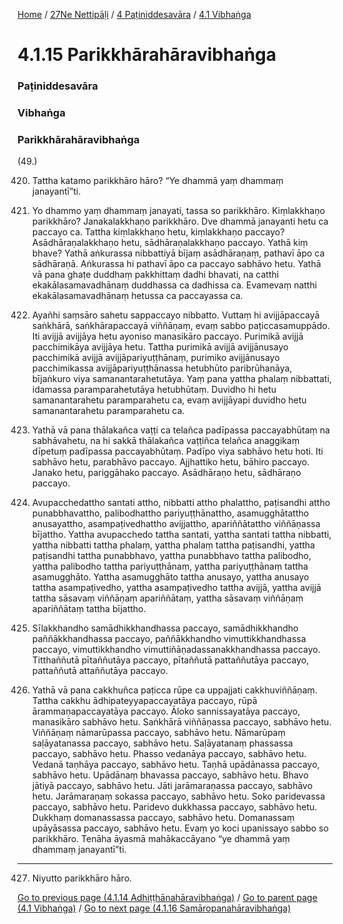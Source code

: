 
[Home](/) / [27Ne Nettipāḷi](/tipitaka/27Ne.md) / [4 Paṭiniddesavāra](/tipitaka/27Ne/4.md) / [4.1 Vibhaṅga](/tipitaka/27Ne/4/4.1.md)

# 4.1.15 Parikkhārahāravibhaṅga

### Paṭiniddesavāra

### Vibhaṅga

### Parikkhārahāravibhaṅga

(49.)

420. Tattha katamo parikkhāro hāro? “Ye dhammā yaṃ dhammaṃ janayantī”ti.

421. Yo dhammo yaṃ dhammaṃ janayati, tassa so parikkhāro. Kiṃlakkhaṇo parikkhāro? Janakalakkhaṇo parikkhāro. Dve dhammā janayanti hetu ca paccayo ca. Tattha kiṃlakkhaṇo hetu, kiṃlakkhaṇo paccayo? Asādhāraṇalakkhaṇo hetu, sādhāraṇalakkhaṇo paccayo. Yathā kiṃ bhave? Yathā aṅkurassa nibbattiyā bījaṃ asādhāraṇaṃ, pathavī āpo ca sādhāraṇā. Aṅkurassa hi pathavī āpo ca paccayo sabhāvo hetu. Yathā vā pana ghaṭe duddhaṃ pakkhittaṃ dadhi bhavati, na catthi ekakālasamavadhānaṃ duddhassa ca dadhissa ca. Evamevaṃ natthi ekakālasamavadhānaṃ hetussa ca paccayassa ca.

422. Ayañhi saṃsāro sahetu sappaccayo nibbatto. Vuttaṃ hi avijjāpaccayā saṅkhārā, saṅkhārapaccayā viññāṇaṃ, evaṃ sabbo paṭiccasamuppādo. Iti avijjā avijjāya hetu ayoniso manasikāro paccayo. Purimikā avijjā pacchimikāya avijjāya hetu. Tattha purimikā avijjā avijjānusayo pacchimikā avijjā avijjāpariyuṭṭhānaṃ, purimiko avijjānusayo pacchimikassa avijjāpariyuṭṭhānassa hetubhūto paribrūhanāya, bījaṅkuro viya samanantarahetutāya. Yaṃ pana yattha phalaṃ nibbattati, idamassa paramparahetutāya hetubhūtaṃ. Duvidho hi hetu samanantarahetu paramparahetu ca, evaṃ avijjāyapi duvidho hetu samanantarahetu paramparahetu ca.

423. Yathā vā pana thālakañca vaṭṭi ca telañca padīpassa paccayabhūtaṃ na sabhāvahetu, na hi sakkā thālakañca vaṭṭiñca telañca anaggikaṃ dīpetuṃ padīpassa paccayabhūtaṃ. Padīpo viya sabhāvo hetu hoti. Iti sabhāvo hetu, parabhāvo paccayo. Ajjhattiko hetu, bāhiro paccayo. Janako hetu, pariggāhako paccayo. Asādhāraṇo hetu, sādhāraṇo paccayo.

424. Avupacchedattho santati attho, nibbatti attho phalattho, paṭisandhi attho punabbhavattho, palibodhattho pariyuṭṭhānattho, asamugghātattho anusayattho, asampaṭivedhattho avijjattho, apariññātattho viññāṇassa bījattho. Yattha avupacchedo tattha santati, yattha santati tattha nibbatti, yattha nibbatti tattha phalaṃ, yattha phalaṃ tattha paṭisandhi, yattha paṭisandhi tattha punabbhavo, yattha punabbhavo tattha palibodho, yattha palibodho tattha pariyuṭṭhānaṃ, yattha pariyuṭṭhānaṃ tattha asamugghāto. Yattha asamugghāto tattha anusayo, yattha anusayo tattha asampaṭivedho, yattha asampaṭivedho tattha avijjā, yattha avijjā tattha sāsavaṃ viññāṇaṃ apariññātaṃ, yattha sāsavaṃ viññāṇaṃ apariññātaṃ tattha bījattho.

425. Sīlakkhandho samādhikkhandhassa paccayo, samādhikkhandho paññākkhandhassa paccayo, paññākkhandho vimuttikkhandhassa paccayo, vimuttikkhandho vimuttiñāṇadassanakkhandhassa paccayo. Titthaññutā pītaññutāya paccayo, pītaññutā pattaññutāya paccayo, pattaññutā attaññutāya paccayo.

426. Yathā vā pana cakkhuñca paṭicca rūpe ca uppajjati cakkhuviññāṇaṃ. Tattha cakkhu ādhipateyyapaccayatāya paccayo, rūpā ārammaṇapaccayatāya paccayo. Āloko sannissayatāya paccayo, manasikāro sabhāvo hetu. Saṅkhārā viññāṇassa paccayo, sabhāvo hetu. Viññāṇaṃ nāmarūpassa paccayo, sabhāvo hetu. Nāmarūpaṃ saḷāyatanassa paccayo, sabhāvo hetu. Saḷāyatanaṃ phassassa paccayo, sabhāvo hetu. Phasso vedanāya paccayo, sabhāvo hetu. Vedanā taṇhāya paccayo, sabhāvo hetu. Taṇhā upādānassa paccayo, sabhāvo hetu. Upādānaṃ bhavassa paccayo, sabhāvo hetu. Bhavo jātiyā paccayo, sabhāvo hetu. Jāti jarāmaraṇassa paccayo, sabhāvo hetu. Jarāmaraṇaṃ sokassa paccayo, sabhāvo hetu. Soko paridevassa paccayo, sabhāvo hetu. Paridevo dukkhassa paccayo, sabhāvo hetu. Dukkhaṃ domanassassa paccayo, sabhāvo hetu. Domanassaṃ upāyāsassa paccayo, sabhāvo hetu. Evaṃ yo koci upanissayo sabbo so parikkhāro. Tenāha āyasmā mahākaccāyano “ye dhammā yaṃ dhammaṃ janayantī”ti.

---

427. Niyutto parikkhāro hāro.



[Go to previous page (4.1.14 Adhiṭṭhānahāravibhaṅga)](/tipitaka/27Ne/4/4.1/4.1.14.md) / [Go to parent page (4.1 Vibhaṅga)](/tipitaka/27Ne/4/4.1.md) / [Go to next page (4.1.16 Samāropanahāravibhaṅga)](/tipitaka/27Ne/4/4.1/4.1.16.md)


